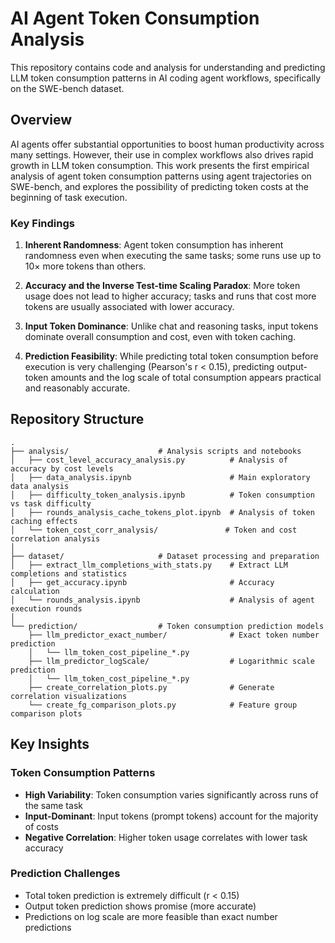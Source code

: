 # AI Agent Token Consumption Analysis

This repository contains code and analysis for understanding and predicting LLM token consumption patterns in AI coding agent workflows, specifically on the SWE-bench dataset.

## Overview

AI agents offer substantial opportunities to boost human productivity across many settings. However, their use in complex workflows also drives rapid growth in LLM token consumption. This work presents the first empirical analysis of agent token consumption patterns using agent trajectories on SWE-bench, and explores the possibility of predicting token costs at the beginning of task execution.

### Key Findings

1. **Inherent Randomness**: Agent token consumption has inherent randomness even when executing the same tasks; some runs use up to 10× more tokens than others.

2. **Accuracy and the Inverse Test-time Scaling Paradox**: More token usage does not lead to higher accuracy; tasks and runs that cost more tokens are usually associated with lower accuracy.

3. **Input Token Dominance**: Unlike chat and reasoning tasks, input tokens dominate overall consumption and cost, even with token caching.

4. **Prediction Feasibility**: While predicting total token consumption before execution is very challenging (Pearson's r < 0.15), predicting output-token amounts and the log scale of total consumption appears practical and reasonably accurate.

## Repository Structure

```
.
├── analysis/                    # Analysis scripts and notebooks
│   ├── cost_level_accuracy_analysis.py          # Analysis of accuracy by cost levels
│   ├── data_analysis.ipynb                      # Main exploratory data analysis
│   ├── difficulty_token_analysis.ipynb          # Token consumption vs task difficulty
│   ├── rounds_analysis_cache_tokens_plot.ipynb  # Analysis of token caching effects
│   └── token_cost_corr_analysis/               # Token and cost correlation analysis
│
├── dataset/                     # Dataset processing and preparation
│   ├── extract_llm_completions_with_stats.py    # Extract LLM completions and statistics
│   ├── get_accuracy.ipynb                       # Accuracy calculation
│   └── rounds_analysis.ipynb                    # Analysis of agent execution rounds
│
└── prediction/                  # Token consumption prediction models
    ├── llm_predictor_exact_number/              # Exact token number prediction
    │   └── llm_token_cost_pipeline_*.py
    ├── llm_predictor_logScale/                  # Logarithmic scale prediction
    │   └── llm_token_cost_pipeline_*.py
    ├── create_correlation_plots.py              # Generate correlation visualizations
    └── create_fg_comparison_plots.py            # Feature group comparison plots
```

## Key Insights

### Token Consumption Patterns

- **High Variability**: Token consumption varies significantly across runs of the same task
- **Input-Dominant**: Input tokens (prompt tokens) account for the majority of costs
- **Negative Correlation**: Higher token usage correlates with lower task accuracy

### Prediction Challenges

- Total token prediction is extremely difficult (r < 0.15)
- Output token prediction shows promise (more accurate)
- Predictions on log scale are more feasible than exact number predictions
